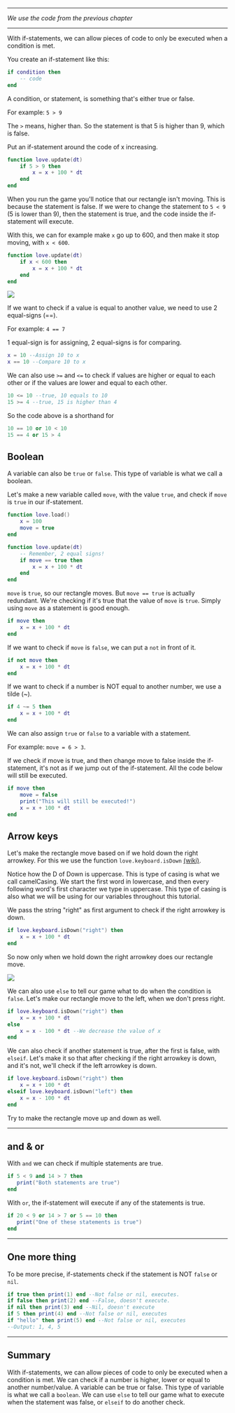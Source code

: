___
*We use the code from the previous chapter*
___
With if-statements, we can allow pieces of code to only be executed when a condition is met.

You create an if-statement like this:
```lua
if condition then
	-- code
end
```

A condition, or statement, is something that's either true or false.

For example: `5 > 9`

The `>` means, higher than. So the statement is that 5 is higher than 9, which is false.

Put an if-statement around the code of x increasing.

```lua
function love.update(dt)
	if 5 > 9 then
		x = x + 100 * dt
	end
end
```

When you run the game you'll notice that our rectangle isn't moving. This is because the statement is false. If we were to change the statement to `5 < 9` (5 is lower than 9), then the statement is true, and the code inside the if-statement will execute.

With this, we can for example make `x` go up to 600, and then make it stop moving, with `x < 600`.

```lua
function love.update(dt)
	if x < 600 then
		x = x + 100 * dt
	end
end
```

![](/images/book/6/rectangle_stop.gif)

If we want to check if a value is equal to another value, we need to use 2 equal-signs (==).

For example: `4 == 7`

1 equal-sign is for assigning, 2 equal-signs is for comparing.

```lua
x = 10 --Assign 10 to x
x == 10 --Compare 10 to x
```

We can also use `>=` and `<=` to check if values are higher or equal to each other or if the values are lower and equal to each other.

```lua
10 <= 10 --true, 10 equals to 10
15 >= 4 --true, 15 is higher than 4
```

So the code above is a shorthand for
```lua
10 == 10 or 10 < 10
15 == 4 or 15 > 4
```

## Boolean

A variable can also be `true` or `false`. This type of variable is what we call a boolean.

Let's make a new variable called `move`, with the value `true`, and check if `move` is `true` in our if-statement.

```lua
function love.load()
	x = 100
	move = true
end

function love.update(dt)
	-- Remember, 2 equal signs!
	if move == true then
		x = x + 100 * dt
	end
end
```

`move` is `true`, so our rectangle moves. But `move == true` is actually redundant. We're checking if it's true that the value of `move` is `true`. Simply using `move` as a statement is good enough.

```lua
if move then
	x = x + 100 * dt
end
```

If we want to check if `move` is `false`, we can put a `not` in front of it.

```lua
if not move then
	x = x + 100 * dt
end
```

If we want to check if a number is NOT equal to another number, we use a tilde (~).

```lua
if 4 ~= 5 then
	x = x + 100 * dt
end
```

We can also assign `true` or `false` to a variable with a statement.

For example: `move = 6 > 3`.

If we check if move is true, and then change move to false inside the if-statement, it's not as if we jump out of the if-statement. All the code below will still be executed.

```lua
if move then
	move = false
	print("This will still be executed!")
	x = x + 100 * dt
end
```

## Arrow keys
Let's make the rectangle move based on if we hold down the right arrowkey. For this we use the function `love.keyboard.isDown` [(wiki)](https://www.love2d.org/wiki/love.keyboard.isDown).

Notice how the D of Down is uppercase. This is type of casing is what we call camelCasing. We start the first word in lowercase, and then every following word's first character we type in uppercase. This type of casing is also what we will be using for our variables throughout this tutorial.

We pass the string "right" as first argument to check if the right arrowkey is down.
```lua
if love.keyboard.isDown("right") then
	x = x + 100 * dt
end
```

So now only when we hold down the right arrowkey does our rectangle move.

![](/images/book/6/rectangle_right.gif)

We can also use `else` to tell our game what to do when the condition is `false`. Let's make our rectangle move to the left, when we don't press right.

```lua
if love.keyboard.isDown("right") then
	x = x + 100 * dt
else
	x = x - 100 * dt --We decrease the value of x
end
```

We can also check if another statement is true, after the first is false, with `elseif`. Let's make it so that after checking if the right arrowkey is down, and it's not, we'll check if the left arrowkey is down.

```lua
if love.keyboard.isDown("right") then
	x = x + 100 * dt
elseif love.keyboard.isDown("left") then
	x = x - 100 * dt
end
```
Try to make the rectangle move up and down as well.

___

## and & or
With `and` we can check if multiple statements are true.

 ```lua
if 5 < 9 and 14 > 7 then
	print("Both statements are true")
end
```

With `or`, the if-statement will execute if any of the statements is true.

 ```lua
if 20 < 9 or 14 > 7 or 5 == 10 then
	print("One of these statements is true")
end
```


___

## One more thing
To be more precise, if-statements check if the statement is NOT `false` or `nil`.
```lua
if true then print(1) end --Not false or nil, executes.
if false then print(2) end --False, doesn't execute.
if nil then print(3) end --Nil, doesn't execute
if 5 then print(4) end --Not false or nil, executes
if "hello" then print(5) end --Not false or nil, executes
--Output: 1, 4, 5
```

___

## Summary
With if-statements, we can allow pieces of code to only be executed when a condition is met. We can check if a number is higher, lower or equal to another number/value. A variable can be true or false. This type of variable is what we call a `boolean`. We can use `else` to tell our game what to execute when the statement was false, or `elseif` to do another check.